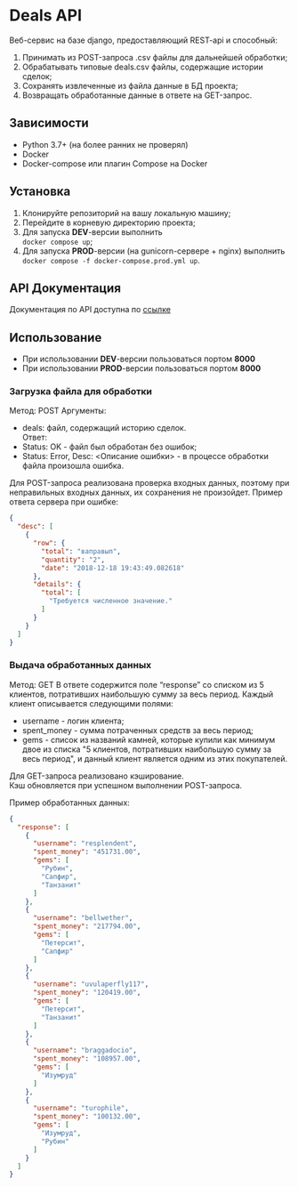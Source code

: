 # Deals API

Веб-сервис на базе django, предоставляющий REST-api и
способный:

1. Принимать из POST-запроса .csv файлы для дальнейшей
обработки;
2. Обрабатывать типовые deals.csv файлы, содержащие истории
сделок;
3. Сохранять извлеченные из файла данные в БД проекта;
4. Возвращать обработанные данные в ответе на GET-запрос.

## Зависимости

- Python 3.7+ (на более ранних не проверял)
- Docker
- Docker-compose или плагин Compose на Docker

## Установка

1. Клонируйте репозиторий на вашу локальную машину;
2. Перейдите в корневую директорию проекта;
3. Для запуска **DEV**-версии выполнить  
`docker compose up`;
4. Для запуска **PROD**-версии (на gunicorn-сервере + nginx) выполнить  
`docker compose -f docker-compose.prod.yml up`.

## API Документация

Документация по API доступна по [ссылке](docs/openapi.yaml)

## Использование

- При использовании **DEV**-версии пользоваться портом **8000**
- При использовании **PROD**-версии пользоваться портом **8000**

### Загрузка файла для обработки
Метод: POST
Аргументы:
- deals: файл, содержащий историю сделок.  
Ответ:
- Status: OK - файл был обработан без ошибок;
- Status: Error, Desc: <Описание ошибки> - в процессе
обработки файла произошла ошибка.

Для POST-запроса реализована проверка входных данных,
поэтому при неправильных входных данных, их сохранения 
не произойдет. 
Пример ответа сервера при ошибке:
```json
{
  "desc": [
    {
      "row": {
        "total": "ваправып",
        "quantity": "2",
        "date": "2018-12-18 19:43:49.082618"
      },
      "details": {
        "total": [
          "Требуется численное значение."
        ]
      }
    }
  ]
}
```

### Выдача обработанных данных
Метод: GET
В ответе содержится поле “response” со списком из 5 клиентов,
потративших наибольшую сумму за весь период.
Каждый клиент описывается следующими полями:
- username - логин клиента;
- spent_money - сумма потраченных средств за весь период;
- gems - список из названий камней, которые купили как
минимум двое из списка "5 клиентов, потративших
наибольшую сумму за весь период", и данный клиент
является одним из этих покупателей.

Для GET-запроса реализовано кэширование.  
Кэш обновляется при успешном выполнении POST-запроса.

Пример обработанных данных:

```json
{
  "response": [
    {
      "username": "resplendent",
      "spent_money": "451731.00",
      "gems": [
        "Рубин",
        "Сапфир",
        "Танзанит"
      ]
    },
    {
      "username": "bellwether",
      "spent_money": "217794.00",
      "gems": [
        "Петерсит",
        "Сапфир"
      ]
    },
    {
      "username": "uvulaperfly117",
      "spent_money": "120419.00",
      "gems": [
        "Петерсит",
        "Танзанит"
      ]
    },
    {
      "username": "braggadocio",
      "spent_money": "108957.00",
      "gems": [
        "Изумруд"
      ]
    },
    {
      "username": "turophile",
      "spent_money": "100132.00",
      "gems": [
        "Изумруд",
        "Рубин"
      ]
    }
  ]
}
```
